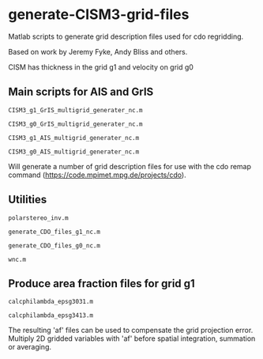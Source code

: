 # generate-CISM3-grid-files

Matlab scripts to generate grid description files used for cdo regridding.

Based on work by Jeremy Fyke, Andy Bliss and others.

CISM has thickness in the grid g1 and velocity on grid g0

## Main scripts for AIS and GrIS

```CISM3_g1_GrIS_multigrid_generater_nc.m```

```CISM3_g0_GrIS_multigrid_generater_nc.m```

```CISM3_g1_AIS_multigrid_generater_nc.m```

```CISM3_g0_AIS_multigrid_generater_nc.m```

Will generate a number of grid description files for use with the cdo remap command (https://code.mpimet.mpg.de/projects/cdo).

## Utilities

```polarstereo_inv.m```

```generate_CDO_files_g1_nc.m```

```generate_CDO_files_g0_nc.m```

```wnc.m```

## Produce area fraction files for grid g1

```calcphilambda_epsg3031.m```

```calcphilambda_epsg3413.m```

The resulting 'af' files can be used to compensate the grid projection error. Multiply 2D gridded variables with 'af' before spatial integration, summation or averaging.
